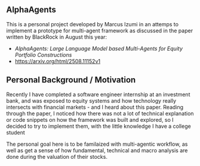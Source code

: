 ## AlphaAgents

This is a personal project developed by Marcus Izumi in an attemps to implement a prototype for multi-agent framework as discussed in the paper written by BlackRock in August this year:
- *AlphaAgents: Large Language Model based Multi-Agents for Equity Portfolio Constructions*
- https://arxiv.org/html/2508.11152v1

## Personal Background / Motivation

Recently I have completed a software engineer internship at an investment bank, and was exposed to equity systems and how technology really intersects with financial markets - and I heard about this paper.
Reading through the paper, I noticed how there was not a lot of technical explanation or code snippets on how the framework was built and explored, so I decided to try to implement them, with the little knowledge I have a college student

The personal goal here is to be familaized with multi-agentic workflow, as well as get a sense of how fundamental, technical and macro analysis are done during the valuation of their stocks.


